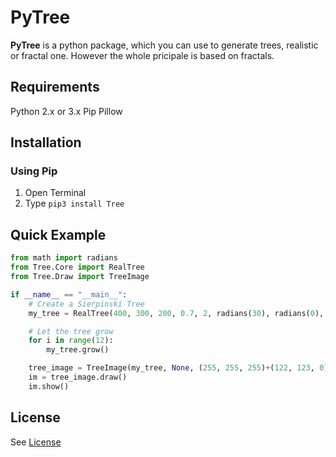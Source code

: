# PyTree
**PyTree** is a python package, which you can use to generate trees, realistic or fractal one.
However the whole pricipale is based on fractals.
## Requirements
Python 2.x or 3.x
Pip
Pillow
## Installation
### Using Pip
1. Open Terminal
2. Type ```pip3 install Tree```
## Quick Example
```python
from math import radians
from Tree.Core import RealTree
from Tree.Draw import TreeImage

if __name__ == "__main__":
    # Create a Sierpinski Tree
    my_tree = RealTree(400, 300, 200, 0.7, 2, radians(30), radians(0), 0.2, 0.2)

    # Let the tree grow
    for i in range(12):
        my_tree.grow()

    tree_image = TreeImage(my_tree, None, (255, 255, 255)+(122, 123, 0), 8)
    im = tree_image.draw()
    im.show()
```
## License
See [License](https://github.com/PixelwarStudio/PyFractalTree/blob/master/LICENSE)
